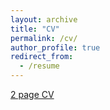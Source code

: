 ```yaml
---
layout: archive
title: "CV"
permalink: /cv/
author_profile: true
redirect_from:
  - /resume
---
```


[2 page CV](https://github.com/shreyas269/shreyas269.github.io/raw/master/files/Shreyas_Kulkarni_s_CV_ng.pdf)
